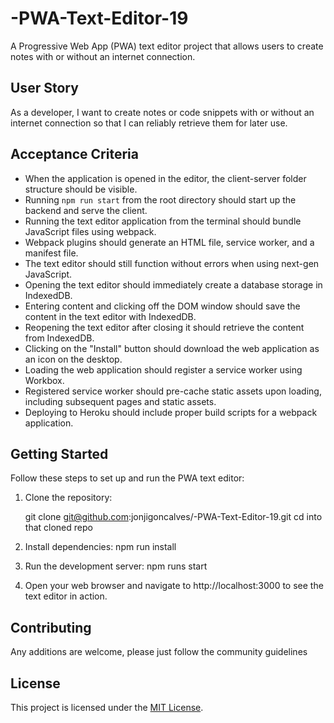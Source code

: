 # -PWA-Text-Editor-19


A Progressive Web App (PWA) text editor project that allows users to create notes with or without an internet connection.

## User Story

As a developer, I want to create notes or code snippets with or without an internet connection so that I can reliably retrieve them for later use.

## Acceptance Criteria

- When the application is opened in the editor, the client-server folder structure should be visible.
- Running `npm run start` from the root directory should start up the backend and serve the client.
- Running the text editor application from the terminal should bundle JavaScript files using webpack.
- Webpack plugins should generate an HTML file, service worker, and a manifest file.
- The text editor should still function without errors when using next-gen JavaScript.
- Opening the text editor should immediately create a database storage in IndexedDB.
- Entering content and clicking off the DOM window should save the content in the text editor with IndexedDB.
- Reopening the text editor after closing it should retrieve the content from IndexedDB.
- Clicking on the "Install" button should download the web application as an icon on the desktop.
- Loading the web application should register a service worker using Workbox.
- Registered service worker should pre-cache static assets upon loading, including subsequent pages and static assets.
- Deploying to Heroku should include proper build scripts for a webpack application.

## Getting Started

Follow these steps to set up and run the PWA text editor:

1. Clone the repository:

   
   git clone git@github.com:jonjigoncalves/-PWA-Text-Editor-19.git
   cd into that cloned repo

2. Install dependencies: npm run install 


3. Run the development server: npm runs start

4. Open your web browser and navigate to http://localhost:3000 to see the text editor in action.

## Contributing

Any additions are welcome, please just follow the community guidelines 

## License

This project is licensed under the [MIT License](LICENSE).